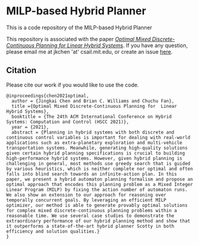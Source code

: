 # MILP-based Hybrid Planner

This is a code repository of the MILP-based Hybrid Planner

This repository is associated with the paper [_Optimal Mixed Discrete-Continuous Planning for Linear Hybrid Systems_](http://mers-papers.csail.mit.edu/Conference/2021/HSCC_CHEN_OPTIMAL/chen2021optimal.pdf). If you have any question, please email me at jkchen 'at' csail.mit.edu, or create an issue [here](https://github.com/jkchengh/CDITO/issues).

## Citation
Please cite our work if you would like to use the code.
```
@inproceedings{chen2021optimal,
  author = {Jingkai Chen and Brian C. Williams and Chuchu Fan},
  title ={Optimal Mixed Discrete-Continuous Planning for  Linear Hybrid Systems},
  booktitle = {The 24th ACM International Conference on Hybrid Systems: Computation and Control (HSCC 2021)},
  year = {2021},
  abstract = {Planning in hybrid systems with both discrete and continuous control variables is important for dealing with real-world applications such as extra-planetary exploration and multi-vehicle transportation systems. Meanwhile, generating high-quality solutions given certain hybrid planning specifications is crucial to building high-performance hybrid systems. However, given hybrid planning is challenging in general, most methods use greedy search that is guided by various heuristics, which is neither complete nor optimal and often falls into blind search towards an infinite-action plan. In this paper, we present a hybrid automaton planning formalism and propose an optimal approach that encodes this planning problem as a Mixed Integer Linear Program (MILP) by fixing the action number of automaton runs. We also show an extension to our approach for reasoning over temporally concurrent goals. By leveraging an efficient MILP optimizer, our method is able to generate provably optimal solutions for complex mixed discrete-continuous planning problems within a reasonable time. We use several case studies to demonstrate the extraordinary performance of our hybrid planning method and show that it outperforms a state-of-the-art hybrid planner Scotty in both efficiency and solution qualities.}
} 
```
